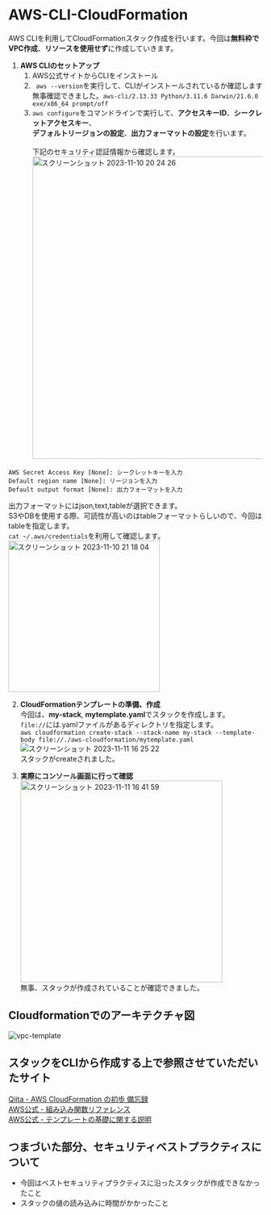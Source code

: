 # AWS-CLI-CloudFormation
AWS CLIを利用してCloudFormationスタック作成を行います。今回は**無料枠でVPC作成**、**リソースを使用せず**に作成していきます。<br>

1. **AWS CLIのセットアップ**
   1. AWS公式サイトからCLIをインストール
   1. `` aws --version``を実行して、CLIがインストールされているか確認します<br>
無事確認できました。``aws-cli/2.13.33 Python/3.11.6 Darwin/21.6.0 exe/x86_64 prompt/off``
   1. `aws configure`をコマンドラインで実行して、**アクセスキーID**、**シークレットアクセスキー**、<br>**デフォルトリージョンの設定**、**出力フォーマットの設定**を行います。<br>
   <br>下記のセキュリティ認証情報から確認します。<br>
   <img width="600" alt="スクリーンショット 2023-11-10 20 24 26" src="https://github.com/Kana-Karin/AWS-CLI-CloudFormation/assets/84316229/18dc7c78-bf11-40d0-8919-4b7fc3c4064d"> <br>
   
``` AWS Access Key ID [None]: アクセスキーIDを入力
AWS Secret Access Key [None]: シークレットキーを入力
Default region name [None]: リージョンを入力
Default output format [None]: 出力フォーマットを入力
```
出力フォーマットにはjson,text,tableが選択できます。<br>S3やDBを使用する際、可読性が高いのはtableフォーマットらしいので、今回はtableを指定します。<br>
``cat ~/.aws/credentials``を利用して確認します。<br>
<img width="300" alt="スクリーンショット 2023-11-10 21 18 04" src="https://github.com/Kana-Karin/AWS-CLI-CloudFormation/assets/84316229/5106d922-9ada-44e2-91b0-df02b221d268">

2. **CloudFormationテンプレートの準備、作成**<br>
   今回は、**my-stack**, **mytemplate.yaml**でスタックを作成します。<br>
   ``file://``には.yamlファイルがあるディレクトリを指定します。<br>
   ``aws cloudformation create-stack --stack-name my-stack --template-body file://./aws-cloudformation/mytemplate.yaml``<br>
<img width="４34" alt="スクリーンショット 2023-11-11 16 25 22" src="https://github.com/Kana-Karin/AWS-CLI-CloudFormation/assets/84316229/e107e16b-4611-4767-a2f5-0b217648636c"><br>
スタックがcreateされました。

4. **実際にコンソール画面に行って確認**<br>
   <img width="400" alt="スクリーンショット 2023-11-11 16 41 59" src="https://github.com/Kana-Karin/AWS-CLI-CloudFormation/assets/84316229/7cfee2b9-23ae-4158-a08d-1079224204e7"><br>
   無事、スタックが作成されていることが確認できました。

## Cloudformationでのアーキテクチャ図
![vpc-template](https://github.com/Kana-Karin/AWS-CLI-CloudFormation/assets/84316229/03e47854-41f1-41da-a40b-6f71adf906d8)

## スタックをCLIから作成する上で参照させていただいたサイト
[Qiita - AWS CloudFormation の初歩 備忘録](https://qiita.com/namoshika/items/528d8a50f399b998b14b)<br>
[AWS公式 - 組み込み関数リファレンス](https://docs.aws.amazon.com/ja_jp/AWSCloudFormation/latest/UserGuide/intrinsic-function-reference.html)<br>
[AWS公式 - テンプレートの基礎に関する説明](https://qiita.com/namoshika/items/528d8a50f399b998b14b)<br>

## つまづいた部分、セキュリティベストプラクティスについて
- 今回はベストセキュリティプラクティスに沿ったスタックが作成できなかったこと
- スタックの値の読み込みに時間がかかったこと

